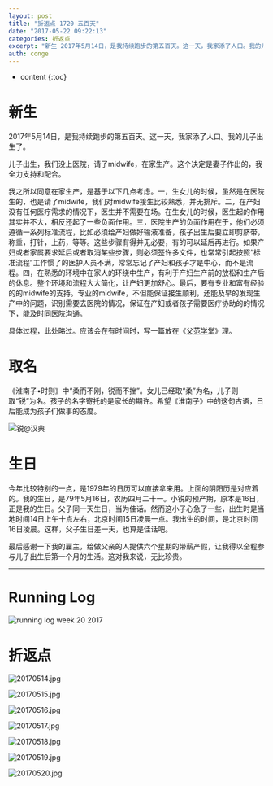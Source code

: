 ```yaml
---
layout: post
title: "折返点 1720 五百天"
date: "2017-05-22 09:22:13"
categories: 折返点
excerpt: "新生 2017年5月14日，是我持续跑步的第五百天。这一天，我家添了人口。我的儿子出生了。 儿子出生，我们没上医院，请了midwife，在家生产..."
auth: conge
---
```

* content
{:toc}

# 新生

2017年5月14日，是我持续跑步的第五百天。这一天，我家添了人口。我的儿子出生了。

儿子出生，我们没上医院，请了midwife，在家生产。这个决定是妻子作出的，我全力支持和配合。

我之所以同意在家生产，是基于以下几点考虑。一，生女儿的时候，虽然是在医院生的，也是请了midwife，我们对midwife接生比较熟悉，并无排斥。二，在产妇没有任何医疗需求的情况下，医生并不需要在场。在生女儿的时候，医生起的作用其实并不大，相反还起了一些负面作用。三，医院生产的负面作用在于，他们必须遵循一系列标准流程，比如必须给产妇做好输液准备，孩子出生后要立即剪脐带，称重，打针，上药，等等。这些步骤有得并无必要，有的可以延后再进行。如果产妇或者家属要求延后或者取消某些步骤，则必须签许多文件，也常常引起按照“标准流程”工作惯了的医护人员不满，常常忘记了产妇和孩子才是中心，而不是流程。四，在熟悉的环境中在家人的环绕中生产，有利于产妇生产前的放松和生产后的休息。整个环境和流程大大简化，让产妇更加舒心。最后，要有专业和富有经验的的midwife的支持。专业的midwife，不但能保证接生顺利，还能及早的发现生产中的问题，识别需要去医院的情况，保证在产妇或者孩子需要医疗协助的的情况下，能及时同医院沟通。

具体过程，此处略过。应该会在有时间时，写一篇放在《[父范学堂](http://www.jianshu.com/nb/243345)》理。

# 取名

《淮南子•时则》中“柔而不刚，锐而不挫”。女儿已经取“柔”为名，儿子则取“锐”为名。孩子的名字寄托的是家长的期许。希望《淮南子》中的这句古语，日后能成为孩子们做事的态度。

![锐@汉典](/assets/images/折返点/118382-62f4391b1788b7e4.png)

# 生日

今年比较特别的一点，是1979年的日历可以直接拿来用。上面的阴阳历是对应着的。我的生日，是79年5月16日，农历四月二十一。小锐的预产期，原本是16日，正是我的生日。父子同一天生日，当为佳话。然而这小子心急了一些，出生时是当地时间14日上午十点左右，北京时间15日凌晨一点。我出生的时间，是北京时间16日凌晨。这样，父子生日差一天，也算是佳话吧。

最后感谢一下我的雇主，给做父亲的人提供六个星期的带薪产假，让我得以全程参与儿子出生后第一个月的生活。这对我来说，无比珍贵。

-----

# Running Log

![running log week 20 2017](/assets/images/折返点/118382-691007ecd1a6eac5.png)

# 折返点

![20170514.jpg](/assets/images/折返点/118382-842938066c7d8afd.jpg)

![20170515.jpg](/assets/images/折返点/118382-84c0418d1d97c69e.jpg)

![20170516.jpg](/assets/images/折返点/118382-d8cbce2c31a30d24.jpg)

![20170517.jpg](/assets/images/折返点/118382-36f4887fc773d5c7.jpg)

![20170518.jpg](/assets/images/折返点/118382-a085c5f0a184ff8f.jpg)

![20170519.jpg](/assets/images/折返点/118382-7810ee8fb2e02826.jpg)

![20170520.jpg](/assets/images/折返点/118382-683166c228552cee.jpg)
